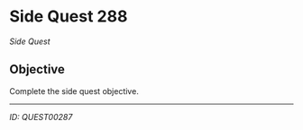 # Side Quest 288

*Side Quest*

## Objective
Complete the side quest objective.

---
*ID: QUEST00287*